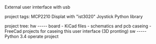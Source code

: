 External user irnterface with usb

project tags:
  MCP2210
  Displat with "ist3020"
  Joystick
  Python library

project tree:
  hw -----
          board - KiCad files - schematics and pcb
          caseing - FreeCad projects for caseing this user interface (3D pronting)
  sw -----Python 3.4 operate project
